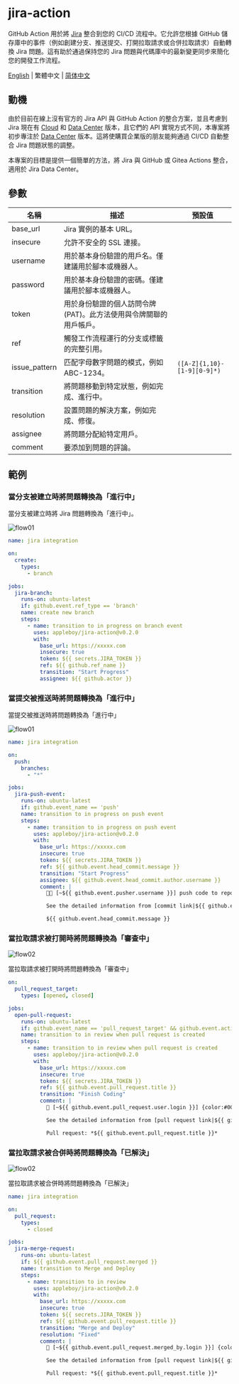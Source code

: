 # jira-action

GitHub Action 用於將 [Jira][1] 整合到您的 CI/CD 流程中。它允許您根據 GitHub 儲存庫中的事件（例如創建分支、推送提交、打開拉取請求或合併拉取請求）自動轉換 Jira 問題。這有助於通過保持您的 Jira 問題與代碼庫中的最新變更同步來簡化您的開發工作流程。

[1]: https://www.atlassian.com/software/jira/data-center

[English](./README.md) | 繁體中文 | [简体中文](./README.zh-cn.md)

## 動機

由於目前在線上沒有官方的 Jira API 與 GitHub Action 的整合方案，並且考慮到 Jira 現在有 [Cloud][5] 和 [Data Center][6] 版本，且它們的 API 實現方式不同，本專案將初步專注於 [Data Center][6] 版本。這將使購買企業版的朋友能夠通過 CI/CD 自動整合 Jira 問題狀態的調整。

本專案的目標是提供一個簡單的方法，將 Jira 與 GitHub 或 Gitea Actions 整合，適用於 Jira Data Center。

[5]: https://developer.atlassian.com/cloud/jira/platform/
[6]: https://developer.atlassian.com/server/jira/platform/

## 參數

| 名稱          | 描述                                                               | 預設值                      |
| ------------- | ------------------------------------------------------------------ | --------------------------- |
| base_url      | Jira 實例的基本 URL。                                              |                             |
| insecure      | 允許不安全的 SSL 連接。                                            |                             |
| username      | 用於基本身份驗證的用戶名。僅建議用於腳本或機器人。                 |                             |
| password      | 用於基本身份驗證的密碼。僅建議用於腳本或機器人。                   |                             |
| token         | 用於身份驗證的個人訪問令牌 (PAT)。此方法使用與令牌關聯的用戶帳戶。 |                             |
| ref           | 觸發工作流程運行的分支或標籤的完整引用。                           |                             |
| issue_pattern | 匹配字母數字問題的模式，例如 ABC-1234。                            | `([A-Z]{1,10}-[1-9][0-9]*)` |
| transition    | 將問題移動到特定狀態，例如完成、進行中。                           |                             |
| resolution    | 設置問題的解決方案，例如完成、修復。                               |                             |
| assignee      | 將問題分配給特定用戶。                                             |                             |
| comment       | 要添加到問題的評論。                                               |                             |

## 範例

### 當分支被建立時將問題轉換為「進行中」

當分支被建立時將 Jira 問題轉換為「進行中」。

![flow01](./images/flow01.png)

```yaml
name: jira integration

on:
  create:
    types:
      - branch

jobs:
  jira-branch:
    runs-on: ubuntu-latest
    if: github.event.ref_type == 'branch'
    name: create new branch
    steps:
      - name: transition to in progress on branch event
        uses: appleboy/jira-action@v0.2.0
        with:
          base_url: https://xxxxx.com
          insecure: true
          token: ${{ secrets.JIRA_TOKEN }}
          ref: ${{ github.ref_name }}
          transition: "Start Progress"
          assignee: ${{ github.actor }}
```

### 當提交被推送時將問題轉換為「進行中」

當提交被推送時將問題轉換為「進行中」

![flow01](./images/flow01.png)

```yaml
name: jira integration

on:
  push:
    branches:
      - "*"

jobs:
  jira-push-event:
    runs-on: ubuntu-latest
    if: github.event_name == 'push'
    name: transition to in progress on push event
    steps:
      - name: transition to in progress on push event
        uses: appleboy/jira-action@v0.2.0
        with:
          base_url: https://xxxxx.com
          insecure: true
          token: ${{ secrets.JIRA_TOKEN }}
          ref: ${{ github.event.head_commit.message }}
          transition: "Start Progress"
          assignee: ${{ github.event.head_commit.author.username }}
          comment: |
            🧑‍💻 [~${{ github.event.pusher.username }}] push code to repository {color:#ff8b00}*${{ github.repository }}*{color} {color:#00875A}*${{ github.ref }}*{color} branch.

            See the detailed information from [commit link|${{ github.event.head_commit.url }}].

            ${{ github.event.head_commit.message }}
```

### 當拉取請求被打開時將問題轉換為「審查中」

![flow02](./images/flow02.png)

當拉取請求被打開時將問題轉換為「審查中」

```yaml
on:
  pull_request_target:
    types: [opened, closed]

jobs:
  open-pull-request:
    runs-on: ubuntu-latest
    if: github.event_name == 'pull_request_target' && github.event.action == 'opened'
    name: transition to in review when pull request is created
    steps:
      - name: transition to in review when pull request is created
        uses: appleboy/jira-action@v0.2.0
        with:
          base_url: https://xxxxx.com
          insecure: true
          token: ${{ secrets.JIRA_TOKEN }}
          ref: ${{ github.event.pull_request.title }}
          transition: "Finish Coding"
          comment: |
            🔧 [~${{ github.event.pull_request.user.login }}] {color:#00875A}*${{ github.event.pull_request.state }}*{color} pull request from repository {color:#ff8b00}*${{ github.repository }}*{color} {color:#00875A}*${{ github.event.pull_request.head.ref }}*{color} to {color:#00875A}*${{ github.event.pull_request.base.ref }}*{color}.

            See the detailed information from [pull request link|${{ github.event.pull_request.html_url }}].

            Pull request: *${{ github.event.pull_request.title }}*
```

### 當拉取請求被合併時將問題轉換為「已解決」

![flow02](./images/flow02.png)

當拉取請求被合併時將問題轉換為「已解決」

```yaml
name: jira integration

on:
  pull_request:
    types:
      - closed

jobs:
  jira-merge-request:
    runs-on: ubuntu-latest
    if: ${{ github.event.pull_request.merged }}
    name: transition to Merge and Deploy
    steps:
      - name: transition to in review
        uses: appleboy/jira-action@v0.2.0
        with:
          base_url: https://xxxxx.com
          insecure: true
          token: ${{ secrets.JIRA_TOKEN }}
          ref: ${{ github.event.pull_request.title }}
          transition: "Merge and Deploy"
          resolution: "Fixed"
          comment: |
            🔀 [~${{ github.event.pull_request.merged_by.login }}] {color:#00875A}*merged*{color} pull request from repository {color:#ff8b00}*${{ github.repository }}*{color} {color:#00875A}*${{ github.event.pull_request.head.ref }}*{color} branch to {color:#00875A}*${{ github.event.pull_request.base.ref }}*{color} branch.

            See the detailed information from [pull request link|${{ github.event.pull_request.html_url }}].

            Pull request: *${{ github.event.pull_request.title }}*
```
